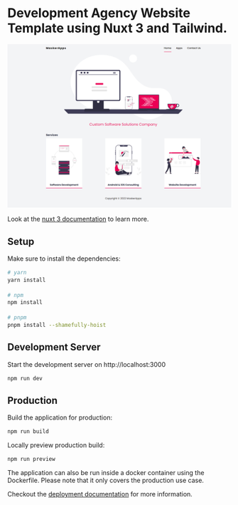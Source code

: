 # Development Agency Website Template using Nuxt 3 and Tailwind.

![Home Page](maskerapps-home-screenshot.png?raw=true "Home Page")

Look at the [nuxt 3 documentation](https://v3.nuxtjs.org) to learn more.

## Setup

Make sure to install the dependencies:

```bash
# yarn
yarn install

# npm
npm install

# pnpm
pnpm install --shamefully-hoist
```

## Development Server

Start the development server on http://localhost:3000

```bash
npm run dev
```

## Production

Build the application for production:

```bash
npm run build
```

Locally preview production build:

```bash
npm run preview
```
The application can also be run inside a docker container using the Dockerfile. Please note that it only covers the production use case.


Checkout the [deployment documentation](https://v3.nuxtjs.org/docs/deployment) for more information.
